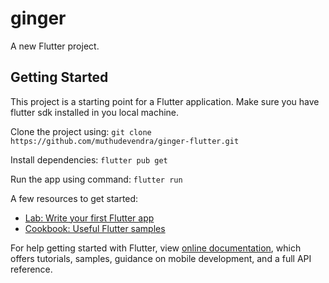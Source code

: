 # ginger

A new Flutter project.

## Getting Started

This project is a starting point for a Flutter application. Make sure you have flutter sdk installed in you local machine.

Clone the project using: 
`git clone https://github.com/muthudevendra/ginger-flutter.git`

Install dependencies:
`flutter pub get`

Run the app using command:
`flutter run`

A few resources to get started:

- [Lab: Write your first Flutter app](https://flutter.dev/docs/get-started/codelab)
- [Cookbook: Useful Flutter samples](https://flutter.dev/docs/cookbook)

For help getting started with Flutter, view
[online documentation](https://flutter.dev/docs), which offers tutorials,
samples, guidance on mobile development, and a full API reference.
